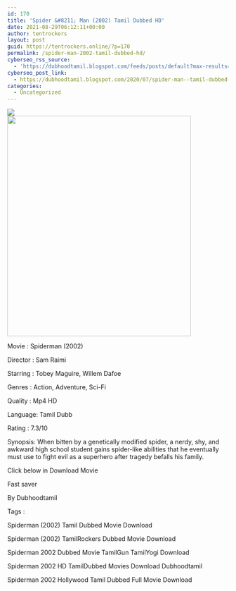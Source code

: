 ```yaml
---
id: 170
title: 'Spider &#8211; Man (2002) Tamil Dubbed HD'
date: 2021-08-29T06:12:11+00:00
author: tentrockers
layout: post
guid: https://tentrockers.online/?p=170
permalink: /spider-man-2002-tamil-dubbed-hd/
cyberseo_rss_source:
  - 'https://dubhoodtamil.blogspot.com/feeds/posts/default?max-results=150&start-index=151'
cyberseo_post_link:
  - https://dubhoodtamil.blogspot.com/2020/07/spider-man--tamil-dubbed-hd.html
categories:
  - Uncategorized
---
```

<div class="media_block">
  <img src="https://1.bp.blogspot.com/-vW__KiMYbF0/XwVzNqMNjgI/AAAAAAAAAN4/nMtUDlLW9wQlsYFaPPYnxq9ffGcA6NwDwCK4BGAsYHg/s72-w418-h500-c/spider.jpg" class="media_thumbnail" />
</div>

<div class="separator">
  <a href="https://1.bp.blogspot.com/-vW__KiMYbF0/XwVzNqMNjgI/AAAAAAAAAN4/nMtUDlLW9wQlsYFaPPYnxq9ffGcA6NwDwCK4BGAsYHg/s2996/spider.jpg" imageanchor="1"><img loading="lazy" border="0" data-original-height="2996" data-original-width="2502" height="500" src="https://1.bp.blogspot.com/-vW__KiMYbF0/XwVzNqMNjgI/AAAAAAAAAN4/nMtUDlLW9wQlsYFaPPYnxq9ffGcA6NwDwCK4BGAsYHg/w418-h500/spider.jpg" width="418" /></a>
</div>

<span><span>Movie<span> </span>:<span> </span>Spiderman (2002)</span></span>

<span><span>Director<span> </span>:<span> </span>Sam Raimi</span></span>

<span><span>Starring<span> </span>:<span> </span>Tobey Maguire, Willem Dafoe</span></span>

<span><span>Genres<span> </span>:<span> </span>Action, Adventure, Sci-Fi</span></span>

<span><span>Quality<span> </span>:<span> </span>Mp4 HD</span></span>

<span><span>Language:<span> </span>Tamil Dubb</span></span>

<span><span>Rating<span> </span>:<span> </span>7.3/10</span></span>

<span>Synopsis: <span>When bitten by a genetically modified spider, a nerdy, shy, and awkward high school student gains spider-like abilities that he eventually must use to fight evil as a superhero after tragedy befalls his family.</span></span>

<span>Click below in Download Movie</span>

<span>Fast saver</span>

<span><span>By Dubhoodtamil</span></span>

<span>Tags :</span>

<span><span>Spiderman (2002) Tamil Dubbed Movie Download</span></span>

<span><span>Spiderman (2002) TamilRockers Dubbed Movie Download</span></span>

<span><span>Spiderman 2002 Dubbed Movie TamilGun TamilYogi Download</span></span>

<span><span>Spiderman 2002 HD TamilDubbed Movies Download Dubhoodtamil</span></span>

<span><span>Spiderman 2002 Hollywood Tamil Dubbed Full Movie Download</span></span>